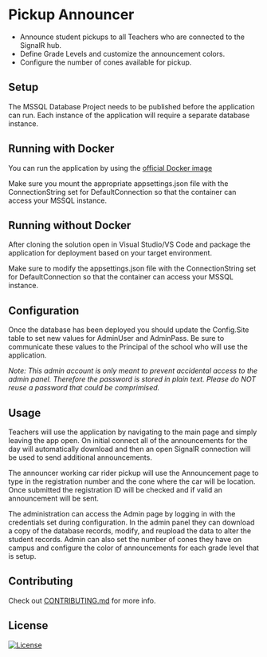# Pickup Announcer

- Announce student pickups to all Teachers who are connected to the SignalR hub.
- Define Grade Levels and customize the announcement colors.
- Configure the number of cones available for pickup.

## Setup

The MSSQL Database Project needs to be published before the application can run. Each instance of the application will require a separate database instance.

## Running with Docker

You can run the application by using the [official Docker image](https://hub.docker.com/r/vandersmissenc/pickup-announcer)

Make sure you mount the appropriate appsettings.json file with the ConnectionString set for DefaultConnection so that the container can access your MSSQL instance.

## Running without Docker

After cloning the solution open in Visual Studio/VS Code and package the application for deployment based on your target environment.

Make sure to modify the appsettings.json file with the ConnectionString set for DefaultConnection so that the container can access your MSSQL instance.

## Configuration

Once the database has been deployed you should update the Config.Site table to set new values for AdminUser and AdminPass. Be sure to communicate these values to the Principal of the school who will use the application.

*Note: This admin account is only meant to prevent accidental access to the admin panel. Therefore the password is stored in plain text. Please do NOT reuse a password that could be comprimised.*

## Usage

Teachers will use the application by navigating to the main page and simply leaving the app open. On initial connect all of the announcements for the day will automatically download and then an open SignalR connection will be used to send additional announcements.

The announcer working car rider pickup will use the Announcement page to type in the registration number and the cone where the car will be location. Once submitted the registration ID will be checked and if valid an announcement will be sent.

The administration can access the Admin page by logging in with the credentials set during configuration. In the admin panel they can download a copy of the database records, modify, and reupload the data to alter the student records. Admin can also set the number of cones they have on campus and configure the color of announcements for each grade level that is setup.

## Contributing
Check out [CONTRIBUTING.md](CONTRIBUTING.md) for more info.

## License
[![License](https://img.shields.io/github/license/rawrspace/pickup-announcer.svg)](https://github.com/rawrspace/pickup-announcer/blob/master/LICENSE)